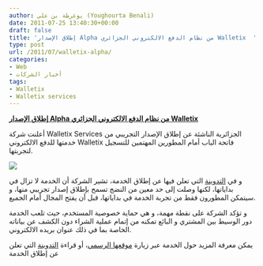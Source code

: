 ```yaml
---
author: يوغرطة بن علي (Youghourta Benali)
date: 2011-07-25 13:40:30+00:00
draft: false
title: 'إطلاق الإصدار Alpha من نظام الدفع الالكتروني الجزائري Walletix  '
type: post
url: /2011/07/walletix-alpha/
categories:
- Web
- أخبار الشركات
tags:
- Walletix
- Walletix services
---
```


**[إطلاق الإصدار Alpha من نظام الدفع الالكتروني الجزائري Walletix](https://www.it-scoop.com/2011/07/walletix-alpha/)**




أعلنت شركة Walletix Services الجزائرية الناشئة عن إطلاق الإصدار التجريبي من خدمتها للدفع الالكتروني Walletix فاتحة الباب أمام المطورين المهتمين للتسجيل لتجربتها.




![](https://www.walletix.com/sites/default/files/logo.png)





و في [التدوينة](http://walletix.com/blog/2011/07/25/hello-walletix/) التي تعلن فيها عن إطلاق الخدمة، تشير الشركة أن الخدمة لا تزال في بداياتها، لكنها وصلت إلى حد معين من النضج تسمح بإطلاق إصدار تجريبي منها، و سيتمكن المطورون فقط من تجربة الخدمة في بداياتها، قبل أن يفتح المجال أمام الجميع.




و تؤكد الشركة على نقطة مهمة، و هي حماية خصوصية المستخدم، حيث تلعب الخدمة دور الوسيط بين المشتري و البائع تمكنه من إتمام عملية الشراء دون الكشف عن بياناته الخاصة بما في ذلك عنوان بريده الالكتروني.




يمكن معرفة المزيد حول الخدمة عبر زيارة [موقعها الرسمي](https://www.walletix.com/)، أو قراءة [التدوينة](http://walletix.com/blog/2011/07/25/hello-walletix/) التي تعلن عن إطلاق الخدمة

